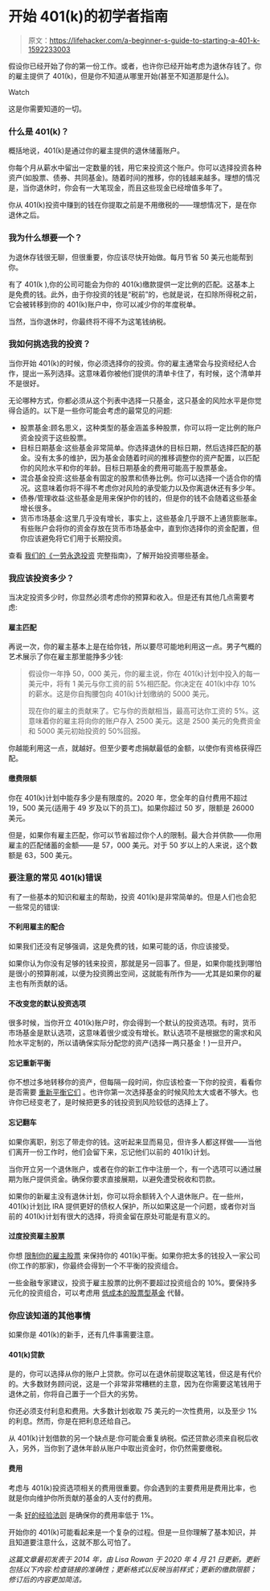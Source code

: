 # 开始 401(k)的初学者指南

> 原文：<https://lifehacker.com/a-beginner-s-guide-to-starting-a-401-k-1592233003>

假设你已经开始了你的第一份工作。或者，也许你已经开始考虑为退休存钱了。你的雇主提供了 401(k)，但是你不知道从哪里开始(甚至不知道那是什么)。

Watch

这是你需要知道的一切。

### 什么是 401(k)？

概括地说，401(k)是通过你的雇主提供的退休储蓄账户。

你每个月从薪水中留出一定数量的钱，用它来投资这个账户。你可以选择投资各种资产(如股票、债券、共同基金)。随着时间的推移，你的钱越来越多。理想的情况是，当你退休时，你会有一大笔现金，而且这些现金已经增值多年了。

你从 401(k)投资中赚到的钱在你提取之前是不用缴税的——理想情况下，是在你退休之后。

### 我为什么想要一个？

为退休存钱很无聊，但很重要，你应该尽快开始做。每月节省 50 美元也能帮到你。

有了 401(k ),你的公司可能会为你的 401(k)缴款提供一定比例的匹配。这基本上是免费的钱。此外，由于你投资的钱是“税前”的，也就是说，在扣除所得税之前，它会被转移到你的 401(k)账户中，你可以减少你的年度税单。

当然，当你退休时，你最终将不得不为这笔钱纳税。

### 我如何挑选我的投资？

当你开始 401(k)的时候，你必须选择你的投资。你的雇主通常会与投资经纪人合作，提出一系列选择。这意味着你被他们提供的清单卡住了，有时候，这个清单并不是很好。

无论哪种方式，你都必须从这个列表中选择一只基金，这只基金的风险水平是你觉得合适的。以下是一些你可能会考虑的最常见的问题:

*   股票基金:顾名思义，这种类型的基金涵盖多种股票，你可以将一定比例的账户资金投资于这些股票。
*   目标日期基金:这些基金非常简单。你选择退休的目标日期，然后选择匹配的基金。没有太多的维护，因为基金会随着时间的推移调整你的资产配置，以匹配你的风险水平和你的年龄。目标日期基金的费用可能高于股票基金。
*   混合基金投资:这些基金有固定的股票和债券比例。你可以选择一个适合你的情况。这意味着你将不得不考虑你对风险的承受能力以及你离退休还有多少年。
*   债券/管理收益:这些基金是用来保护你的钱的，但是你的钱不会随着这些基金增长很多。
*   货币市场基金:这里几乎没有增长，事实上，这些基金几乎跟不上通货膨胀率。有些账户会将你的资金存放在货币市场基金中，直到你选择你的资金配置，但你应该避免将它们用于长期投资。

查看 [我们的《一劳永逸投资](https://lifehacker.com/how-to-build-an-easy-beginner-set-and-forget-investm-1686878594) 完整指南》，了解开始投资哪些基金。

### 我应该投资多少？

当决定投资多少时，你显然必须考虑你的预算和收入。但是还有其他几点需要考虑:

#### **雇主匹配**

再说一次，你的雇主基本上是在给你钱，所以要尽可能地利用这一点。男子气概的艺术展示了你在雇主那里能挣多少钱:

> 假设你一年挣 50，000 美元，你的雇主说，你在 401(k)计划中投入的每一美元中，将有 1 美元与你工资的前 5%相匹配。你决定在 401(k)中存 10%的薪水。这是你自掏腰包向 401(k)计划缴纳的 5000 美元。
> 
> 现在你的雇主的贡献来了。它与你的贡献相当，最高可达你工资的 5%。这意味着你的雇主将向你的账户存入 2500 美元。这是 2500 美元的免费资金和 5000 美元初始投资的 50%回报。

你越能利用这一点，就越好。但至少要考虑捐献最低的金额，以使你有资格获得匹配。

#### **缴费限额**

你在 401(k)计划中能存多少是有限度的。2020 年，您全年的自付费用不超过 19，500 美元(适用于 49 岁及以下的员工)。如果你超过 50 岁，限额是 26000 美元。

但是，如果你有雇主匹配，你可以节省超过你个人的限制。最大合并供款——你用雇主的匹配储蓄的金额——是 57，000 美元。对于 50 岁以上的人来说，这个数额是 63，500 美元。

### **要注意的常见 401(k)错误**

有了一些基本的知识和雇主的帮助，投资 401(k)是非常简单的。但是人们也会犯一些常见的错误:

#### **不利用雇主的配合**

如果我们还没有足够强调，这是免费的钱，如果可能的话，你应该接受。

如果你认为你没有足够的钱来投资，那就是另一回事了。但是，如果你能找到哪怕是很小的预算削减，以便为投资腾出空间，这就能有所作为——尤其是如果你的雇主也有所贡献的话。

#### **不改变您的默认投资选项**

很多时候，当你开立 401(k)账户时，你会得到一个默认的投资选项。有时，货币市场基金是默认选项，这意味着很少或没有增长。默认选项不是根据您的需求和风险水平定制的，所以请确保实际分配您的资产(选择一两只基金！)一旦开户。

#### **忘记重新平衡**

你不想过多地转移你的资产，但每隔一段时间，你应该检查一下你的投资，看看你是否需要 [重新平衡它们](https://lifehacker.com/when-to-rebalance-your-portfolio-1822973185) 。也许你第一次选择基金的时候风险太大或者不够大。也许你已经变老了，是时候把更多的钱投资到风险较低的选择上了。

#### **忘记翻车**

如果你离职，别忘了带走你的钱。这听起来显而易见，但许多人都这样做——当他们离开一份工作时，他们会留下来，忘记他们以前的 401(k)计划。

当你开立另一个退休账户，或者在你的新工作中注册一个，有一个选项可以通过展期为账户提供资金。确保你要求直接展期，以避免遭受税收和罚款。

如果你的新雇主没有退休计划，你可以将余额转入个人退休账户。在一些州，401(k)计划比 IRA 提供更好的债权人保护，所以如果这是一个问题，或者你对当前的 401(k)计划有很大的选择，将资金留在原处可能是有意义的。

#### **过度投资雇主股票**

你想 [限制你的雇主股票](https://twocents.lifehacker.com/limit-your-employer-stock-to-keep-your-401-k-balanced-1551779310) 来保持你的 401(k)平衡。如果你把太多的钱投入一家公司(你工作的那家)，你最终会得到一个不平衡的投资组合。

一些金融专家建议，投资于雇主股票的比例不要超过投资组合的 10%。要保持多元化的投资组合，可以考虑用 [低成本的股票型基金](https://twocents.lifehacker.com/the-many-different-types-of-investments-and-how-they-w-1683582510) 代替。

### **你应该知道的其他事情**

如果你是 401(k)的新手，还有几件事需要注意。

#### **401(k)贷款**

是的，你可以选择从你的账户上贷款。你可以在退休前提取这笔钱，但这是有代价的。大多数财务顾问说，这是一个非常非常糟糕的主意，因为在你需要这笔钱用于退休之前，你将自己置于一个巨大的劣势。

你还必须支付利息和费用。大多数计划收取 75 美元的一次性费用，以及至少 1%的利息。然而，你是在把利息还给自己。

从 401(k)计划借款的另一个缺点是:你可能会重复纳税。偿还贷款必须来自税后收入，另外，当你到了退休年龄从账户中取出资金时，你仍然需要缴税。

#### **费用**

考虑与 401(k)投资选项相关的费用很重要。你会遇到的主要费用是费用比率，也就是你向维护你所贡献的基金的人支付的费用。

一条 [好的经验法则](https://twocents.lifehacker.com/this-is-what-a-normal-expense-ratio-fee-looks-like-1837579055) 是确保你的费用率低于 1%。

开始你的 401(k)可能看起来是一个复杂的过程。但是一旦你理解了基本知识，并且知道要注意什么，这就不那么可怕了。

*这篇文章最初发表于 2014 年，由 Lisa Rowan 于 2020 年 4 月 21 日更新。更新包括以下内容:检查链接的准确性；更新格式以反映当前样式；更新的缴款限额；修订后的内容更加简洁。*